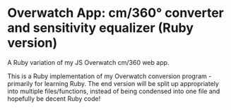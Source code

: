 # Overwatch App: cm/360° converter and sensitivity equalizer (Ruby version)
A Ruby variation of my JS Overwatch cm/360 web app.


This is a Ruby implementation of my Overwatch conversion program - primarily for learning Ruby.
The end version will be split up appropriately into multiple files/functions, instead of being condensed into one file and hopefully be decent Ruby code!
